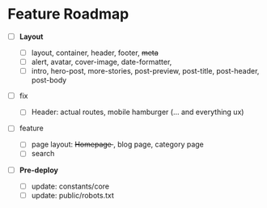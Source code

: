 # Feature Roadmap

- [ ] **Layout**

  - [ ] layout, container, header, footer, <s> meta </s>
  - [ ] alert, avatar, cover-image, date-formatter,
  - [ ] intro, hero-post, more-stories, post-preview, post-title, post-header, post-body

- [ ] fix

  - [ ] Header: actual routes, mobile hamburger (... and everything ux)

- [ ] feature

  - [ ] page layout: <s> Homepage </s>, blog page, category page
  - [ ] search

- [ ] **Pre-deploy**
  - [ ] update: constants/core
  - [ ] update: public/robots.txt
